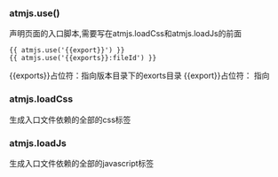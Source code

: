 ### atmjs.use()
声明页面的入口脚本,需要写在atmjs.loadCss和atmjs.loadJs的前面
```
{{ atmjs.use('{{export}}') }}
{{ atmjs.use('{{exports}}:fileId') }}
```
{{exports}}占位符：指向版本目录下的exorts目录
{{export}}占位符： 指向
### atmjs.loadCss
生成入口文件依赖的全部的css标签

### atmjs.loadJs
生成入口文件依赖的全部的javascript标签